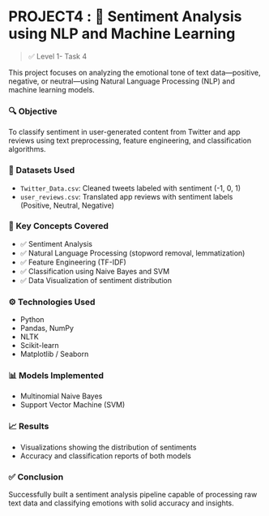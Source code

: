 # PROJECT4 : 🧠 Sentiment Analysis using NLP and Machine Learning

> ✅ Level 1- Task 4

This project focuses on analyzing the emotional tone of text data—positive, negative, or neutral—using Natural Language Processing (NLP) and machine learning models.

### 🔍 Objective
To classify sentiment in user-generated content from Twitter and app reviews using text preprocessing, feature engineering, and classification algorithms.

### 📂 Datasets Used
- `Twitter_Data.csv`: Cleaned tweets labeled with sentiment (-1, 0, 1)
- `user_reviews.csv`: Translated app reviews with sentiment labels (Positive, Neutral, Negative)

### 📌 Key Concepts Covered
- ✅ Sentiment Analysis
- ✅ Natural Language Processing (stopword removal, lemmatization)
- ✅ Feature Engineering (TF-IDF)
- ✅ Classification using Naive Bayes and SVM
- ✅ Data Visualization of sentiment distribution

### ⚙️ Technologies Used
- Python
- Pandas, NumPy
- NLTK
- Scikit-learn
- Matplotlib / Seaborn

### 📊 Models Implemented
- Multinomial Naive Bayes
- Support Vector Machine (SVM)

### 📈 Results
- Visualizations showing the distribution of sentiments
- Accuracy and classification reports of both models

### ✅ Conclusion
Successfully built a sentiment analysis pipeline capable of processing raw text data and classifying emotions with solid accuracy and insights.


